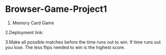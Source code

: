 # Browser-Game-Project1

1. Memory Card Game

2.Deployment link: 

3.Make all possible matches before the time runs out to win. If time runs out you lose. The less flips needed to win is the highest score.
